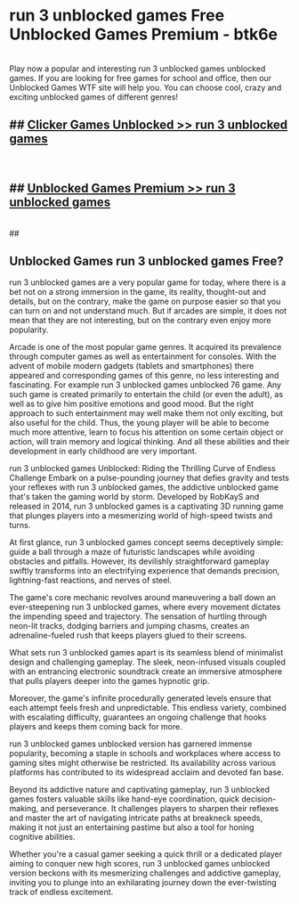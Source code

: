# run 3 unblocked games  Free Unblocked Games Premium - btk6e <br>
<br>
Play now a popular and interesting run 3 unblocked games unblocked games. If you are looking for free games for school and office, then our Unblocked Games WTF site will help you. You can choose cool, crazy and exciting unblocked games of different genres!


## ##  [Clicker Games Unblocked >> run 3 unblocked games](http://freeplayer.one?title=run_3_unblocked_games&ref=UGames)
  <br>

##  ## [Unblocked Games Premium >> run 3 unblocked games](http://freeplayer.one?title=run_3_unblocked_games&ref=UGames)
  <br>
  ##



## Unblocked Games run 3 unblocked games Free?

run 3 unblocked games are a very popular game for today, where there is a bet not on a strong immersion in the game, its reality, thought-out and details, but on the contrary, make the game on purpose easier so that you can turn on and not understand much. But if arcades are simple, it does not mean that they are not interesting, but on the contrary even enjoy more popularity.

Arcade is one of the most popular game genres. It acquired its prevalence through computer games as well as entertainment for consoles. With the advent of mobile modern gadgets (tablets and smartphones) there appeared and corresponding games of this genre, no less interesting and fascinating. For example run 3 unblocked games unblocked 76 game. Any such game is created primarily to entertain the child (or even the adult), as well as to give him positive emotions and good mood. But the right approach to such entertainment may well make them not only exciting, but also useful for the child. Thus, the young player will be able to become much more attentive, learn to focus his attention on some certain object or action, will train memory and logical thinking. And all these abilities and their development in early childhood are very important.

run 3 unblocked games Unblocked: Riding the Thrilling Curve of Endless Challenge
Embark on a pulse-pounding journey that defies gravity and tests your reflexes with run 3 unblocked games, the addictive unblocked game that's taken the gaming world by storm. Developed by RobKayS and released in 2014, run 3 unblocked games is a captivating 3D running game that plunges players into a mesmerizing world of high-speed twists and turns.

At first glance, run 3 unblocked games concept seems deceptively simple: guide a ball through a maze of futuristic landscapes while avoiding obstacles and pitfalls. However, its devilishly straightforward gameplay swiftly transforms into an electrifying experience that demands precision, lightning-fast reactions, and nerves of steel.

The game's core mechanic revolves around maneuvering a ball down an ever-steepening run 3 unblocked games, where every movement dictates the impending speed and trajectory. The sensation of hurtling through neon-lit tracks, dodging barriers and jumping chasms, creates an adrenaline-fueled rush that keeps players glued to their screens.

What sets run 3 unblocked games apart is its seamless blend of minimalist design and challenging gameplay. The sleek, neon-infused visuals coupled with an entrancing electronic soundtrack create an immersive atmosphere that pulls players deeper into the games hypnotic grip.

Moreover, the game's infinite procedurally generated levels ensure that each attempt feels fresh and unpredictable. This endless variety, combined with escalating difficulty, guarantees an ongoing challenge that hooks players and keeps them coming back for more.

run 3 unblocked games unblocked version has garnered immense popularity, becoming a staple in schools and workplaces where access to gaming sites might otherwise be restricted. Its availability across various platforms has contributed to its widespread acclaim and devoted fan base.

Beyond its addictive nature and captivating gameplay, run 3 unblocked games fosters valuable skills like hand-eye coordination, quick decision-making, and perseverance. It challenges players to sharpen their reflexes and master the art of navigating intricate paths at breakneck speeds, making it not just an entertaining pastime but also a tool for honing cognitive abilities.

Whether you're a casual gamer seeking a quick thrill or a dedicated player aiming to conquer new high scores, run 3 unblocked games unblocked version beckons with its mesmerizing challenges and addictive gameplay, inviting you to plunge into an exhilarating journey down the ever-twisting track of endless excitement.